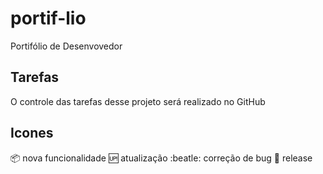 # portif-lio
Portifólio de Desenvovedor

## Tarefas

O controle das tarefas desse projeto será realizado no GitHub

## Icones

:package: nova funcionalidade
:up: atualização
:beatle: correção de bug
:checkered_flag: release

